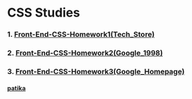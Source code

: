 # CSS Studies

 ### 1. [Front-End-CSS-Homework1(Tech_Store)](https://github.com/KaderErgin/CSS/tree/main/Front_End-CSS_Homework1)
 ### 2. [Front-End-CSS-Homework2(Google_1998)](https://github.com/KaderErgin/CSS/tree/main/Front_End-CSS_Homework2)
 ### 3. [Front-End-CSS-Homework3(Google_Homepage)](https://github.com/KaderErgin/CSS/tree/main/Front-End-CSS-Homework3)<br>

#### [patika](https://academy.patika.dev/tr/profile)
